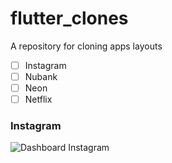 # flutter_clones
A repository for cloning apps layouts 

- [ ] Instagram
- [ ] Nubank
- [ ] Neon
- [ ] Netflix

### Instagram

![Dashboard Instagram](https://media.giphy.com/media/kyXD80eM8iqxlypWuD/giphy.gif)
